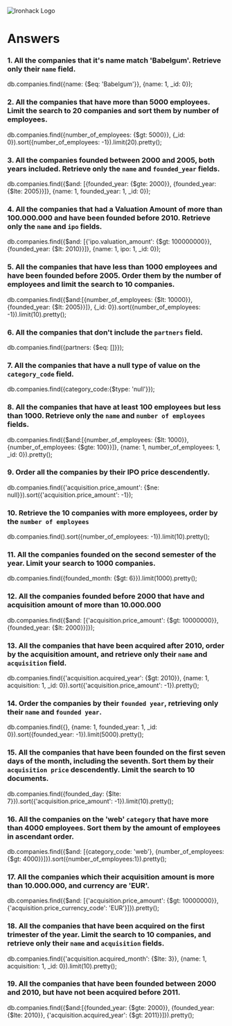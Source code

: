 ![Ironhack Logo](https://i.imgur.com/1QgrNNw.png)

# Answers

### 1. All the companies that it's name match 'Babelgum'. Retrieve only their `name` field.

db.companies.find({name: {$eq: 'Babelgum'}}, {name: 1, _id: 0});

### 2. All the companies that have more than 5000 employees. Limit the search to 20 companies and sort them by **number of employees**.

db.companies.find({number_of_employees: {$gt: 5000}}, {_id: 0}).sort({number_of_employees: -1}).limit(20).pretty();

### 3. All the companies founded between 2000 and 2005, both years included. Retrieve only the `name` and `founded_year` fields.

db.companies.find({$and: [{founded_year: {$gte: 2000}}, {founded_year: {$lte: 2005}}]}, {name: 1, founded_year: 1, _id: 0});

### 4. All the companies that had a Valuation Amount of more than 100.000.000 and have been founded before 2010. Retrieve only the `name` and `ipo` fields.

db.companies.find({$and: [{'ipo.valuation_amount': {$gt: 100000000}}, {founded_year: {$lt: 2010}}]}, {name: 1, ipo: 1, _id: 0});

### 5. All the companies that have less than 1000 employees and have been founded before 2005. Order them by the number of employees and limit the search to 10 companies.

db.companies.find({$and:[{number_of_employees: {$lt: 10000}}, {founded_year: {$lt: 2005}}]}, {_id: 0}).sort({number_of_employees: -1}).limit(10).pretty();

### 6. All the companies that don't include the `partners` field.

db.companies.find({partners: {$eq: []}});

### 7. All the companies that have a null type of value on the `category_code` field.

db.companies.find({category_code:{$type: 'null'}});

### 8. All the companies that have at least 100 employees but less than 1000. Retrieve only the `name` and `number of employees` fields.

db.companies.find({$and:[{number_of_employees: {$lt: 1000}}, {number_of_employees: {$gte: 100}}]}, {name: 1, number_of_employees: 1, _id: 0}).pretty();

### 9. Order all the companies by their IPO price descendently.

db.companies.find({'acquisition.price_amount': {$ne: null}}).sort({'acquisition.price_amount': -1});

### 10. Retrieve the 10 companies with more employees, order by the `number of employees`

db.companies.find().sort({number_of_employees: -1}).limit(10).pretty();

### 11. All the companies founded on the second semester of the year. Limit your search to 1000 companies.

db.companies.find({founded_month: {$gt: 6}}).limit(1000).pretty();

<!-- ### 12. All the companies that have been 'deadpooled' after the third year. -->

<!-- Your Code Goes Here -->

### 12. All the companies founded before 2000 that have and acquisition amount of more than 10.000.000

db.companies.find({$and: [{'acquisition.price_amount': {$gt: 10000000}}, {founded_year: {$lt: 2000}}]});

### 13. All the companies that have been acquired after 2010, order by the acquisition amount, and retrieve only their `name` and `acquisition` field.

db.companies.find({'acquisition.acquired_year': {$gt: 2010}}, {name: 1, acquisition: 1, _id: 0}).sort({'acquisition.price_amount': -1}).pretty();

### 14. Order the companies by their `founded year`, retrieving only their `name` and `founded year`.

db.companies.find({}, {name: 1, founded_year: 1, _id: 0}).sort({founded_year: -1}).limit(5000).pretty();

### 15. All the companies that have been founded on the first seven days of the month, including the seventh. Sort them by their `acquisition price` descendently. Limit the search to 10 documents.

db.companies.find({founded_day: {$lte: 7}}).sort({'acquisition.price_amount': -1}).limit(10).pretty();

### 16. All the companies on the 'web' `category` that have more than 4000 employees. Sort them by the amount of employees in ascendant order.

db.companies.find({$and: [{category_code: 'web'}, {number_of_employees: {$gt: 4000}}]}).sort({number_of_employees:1}).pretty();

### 17. All the companies which their acquisition amount is more than 10.000.000, and currency are 'EUR'.

db.companies.find({$and: [{'acquisition.price_amount': {$gt: 10000000}}, {'acquisition.price_currency_code': 'EUR'}]}).pretty();

### 18. All the companies that have been acquired on the first trimester of the year. Limit the search to 10 companies, and retrieve only their `name` and `acquisition` fields.

db.companies.find({'acquisition.acquired_month': {$lte: 3}}, {name: 1, acquisition: 1, _id: 0}).limit(10).pretty();

### 19. All the companies that have been founded between 2000 and 2010, but have not been acquired before 2011.

db.companies.find({$and:[{founded_year: {$gte: 2000}}, {founded_year: {$lte: 2010}}, {'acquisition.acquired_year': {$gt: 2011}}]}).pretty();

